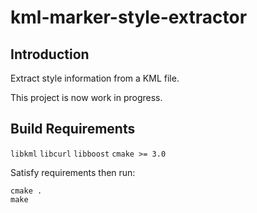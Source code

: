 kml-marker-style-extractor
==========================

Introduction
------------

Extract style information from a KML file.

This project is now work in progress.

Build Requirements
------------------

`libkml`
`libcurl`
`libboost`
`cmake >= 3.0`

Satisfy requirements then run:

    cmake .
    make

